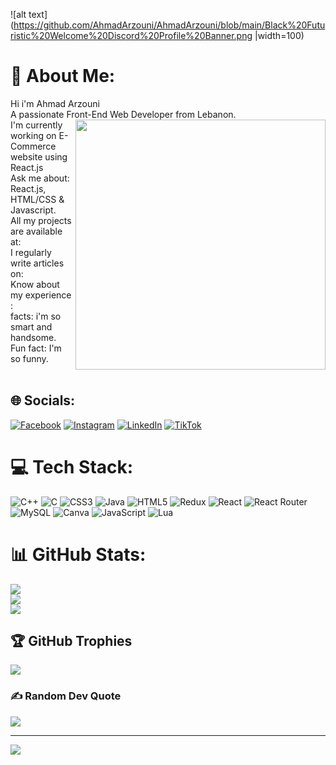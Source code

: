 ![alt text](https://github.com/AhmadArzouni/AhmadArzouni/blob/main/Black%20Futuristic%20Welcome%20Discord%20Profile%20Banner.png |width=100)
# 💫 About Me:
Hi i'm Ahmad Arzouni<br>A passionate Front-End Web Developer from Lebanon.
<img align="right" src="https://miro.medium.com/max/1360/0*7Q3yvSIv_t0ioJ-Z.gif" width="400">
<br>I'm currently working on E-Commerce website using React.js <br>Ask me about: React.js, HTML/CSS & Javascript.<br>All my projects are available at: <br>I regularly write articles on: <br>Know about my experience :<br>facts: i'm so smart and handsome.<br>Fun fact: I'm so funny.<br><br>


## 🌐 Socials:
[![Facebook](https://img.shields.io/badge/Facebook-%231877F2.svg?logo=Facebook&logoColor=white)](https://facebook.com/https://www.facebook.com/ahmad.arzouni.9) [![Instagram](https://img.shields.io/badge/Instagram-%23E4405F.svg?logo=Instagram&logoColor=white)](https://instagram.com/https://instagram.com/AhmadKarzouni) [![LinkedIn](https://img.shields.io/badge/LinkedIn-%230077B5.svg?logo=linkedin&logoColor=white)](https://linkedin.com/in/https://www.linkedin.com/in/ahmad-arzouni-091154202) [![TikTok](https://img.shields.io/badge/TikTok-%23000000.svg?logo=TikTok&logoColor=white)](https://tiktok.com/@AhmadKarzouni) 

# 💻 Tech Stack:
![C++](https://img.shields.io/badge/c++-%2300599C.svg?style=for-the-badge&logo=c%2B%2B&logoColor=white) ![C](https://img.shields.io/badge/c-%2300599C.svg?style=for-the-badge&logo=c&logoColor=white) ![CSS3](https://img.shields.io/badge/css3-%231572B6.svg?style=for-the-badge&logo=css3&logoColor=white) ![Java](https://img.shields.io/badge/java-%23ED8B00.svg?style=for-the-badge&logo=java&logoColor=white) ![HTML5](https://img.shields.io/badge/html5-%23E34F26.svg?style=for-the-badge&logo=html5&logoColor=white) ![Redux](https://img.shields.io/badge/redux-%23593d88.svg?style=for-the-badge&logo=redux&logoColor=white) ![React](https://img.shields.io/badge/react-%2320232a.svg?style=for-the-badge&logo=react&logoColor=%2361DAFB) ![React Router](https://img.shields.io/badge/React_Router-CA4245?style=for-the-badge&logo=react-router&logoColor=white) ![MySQL](https://img.shields.io/badge/mysql-%2300f.svg?style=for-the-badge&logo=mysql&logoColor=white) ![Canva](https://img.shields.io/badge/Canva-%2300C4CC.svg?style=for-the-badge&logo=Canva&logoColor=white) ![JavaScript](https://img.shields.io/badge/javascript-%23323330.svg?style=for-the-badge&logo=javascript&logoColor=%23F7DF1E) ![Lua](https://img.shields.io/badge/lua-%232C2D72.svg?style=for-the-badge&logo=lua&logoColor=white)
# 📊 GitHub Stats:
![](https://github-readme-stats.vercel.app/api?username=ahmadarzouni&theme=dark&hide_border=false&include_all_commits=false&count_private=false)<br/>
![](https://github-readme-streak-stats.herokuapp.com/?user=ahmadarzouni&theme=dark&hide_border=false)<br/>
![](https://github-readme-stats.vercel.app/api/top-langs/?username=ahmadarzouni&theme=dark&hide_border=false&include_all_commits=false&count_private=false&layout=compact)

## 🏆 GitHub Trophies
![](https://github-profile-trophy.vercel.app/?username=ahmadarzouni&theme=radical&no-frame=false&no-bg=false&margin-w=4)

### ✍️ Random Dev Quote
![](https://quotes-github-readme.vercel.app/api?type=horizontal&theme=radical)

---
[![](https://visitcount.itsvg.in/api?id=ahmadarzouni&icon=0&color=0)](https://visitcount.itsvg.in)

<!-- Proudly created with GPRM ( https://gprm.itsvg.in ) -->

